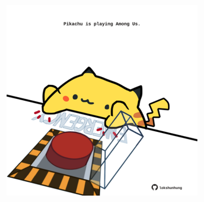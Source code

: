 <!-- built at 09/07/2021, 05:01:32 UTC -->
<p align="center">
  <img width="500" height="500" src="./ReadmeImage.svg">
</p>
